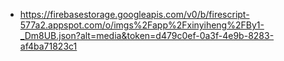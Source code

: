 - https://firebasestorage.googleapis.com/v0/b/firescript-577a2.appspot.com/o/imgs%2Fapp%2Fxinyiheng%2FBy1-_Dm8UB.json?alt=media&token=d479c0ef-0a3f-4e9b-8283-af4ba71823c1
